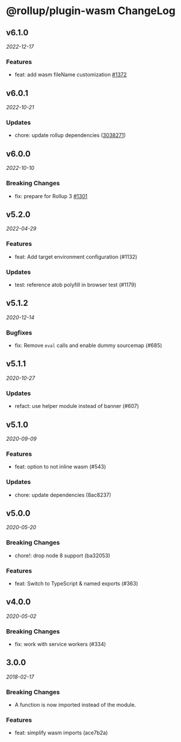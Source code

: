 # @rollup/plugin-wasm ChangeLog

## v6.1.0

_2022-12-17_

### Features

- feat: add wasm fileName customization [#1372](https://github.com/rollup/plugins/pull/1372)

## v6.0.1

_2022-10-21_

### Updates

- chore: update rollup dependencies ([3038271](https://github.com/rollup/plugins/commit/303827191ede6b2e4eade96c6968ed16a587683f))

## v6.0.0

_2022-10-10_

### Breaking Changes

- fix: prepare for Rollup 3 [#1301](https://github.com/rollup/plugins/pull/1301)

## v5.2.0

_2022-04-29_

### Features

- feat: Add target environment configuration (#1132)

### Updates

- test: reference atob polyfill in browser test (#1179)

## v5.1.2

_2020-12-14_

### Bugfixes

- fix: Remove `eval` calls and enable dummy sourcemap (#685)

## v5.1.1

_2020-10-27_

### Updates

- refact: use helper module instead of banner (#607)

## v5.1.0

_2020-09-09_

### Features

- feat: option to not inline wasm (#543)

### Updates

- chore: update dependencies (8ac8237)

## v5.0.0

_2020-05-20_

### Breaking Changes

- chore!: drop node 8 support (ba32053)

### Features

- feat: Switch to TypeScript & named exports (#363)

## v4.0.0

_2020-05-02_

### Breaking Changes

- fix: work with service workers (#334)

## 3.0.0

_2018-02-17_

### Breaking Changes

- A function is now imported instead of the module.

### Features

- feat: simplify wasm imports (ace7b2a)
